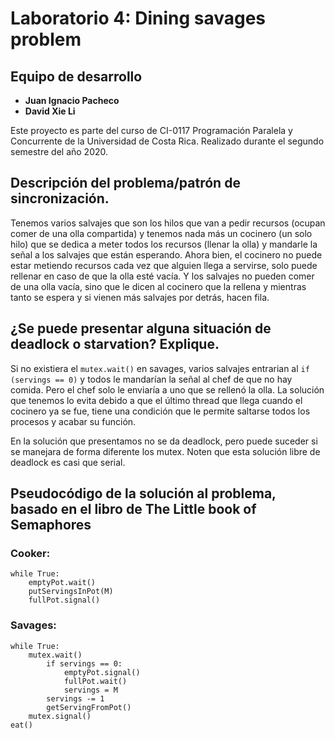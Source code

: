 
# Laboratorio 4: Dining savages problem

## Equipo de desarrollo

* **Juan Ignacio Pacheco**
* **David Xie Li**

Este proyecto es parte del curso de CI-0117 Programación Paralela y Concurrente de la Universidad de Costa Rica. Realizado durante el segundo semestre del año 2020.

## Descripción del problema/patrón de sincronización.

Tenemos varios salvajes que son los hilos que van a pedir recursos (ocupan comer de una olla compartida) y tenemos nada más un cocinero (un solo hilo) que se dedica a meter todos los recursos (llenar la olla) y mandarle la señal a los salvajes que están esperando. Ahora bien, el cocinero no puede estar metiendo recursos cada vez que alguien llega a servirse, solo puede rellenar en caso de que la olla esté vacía. Y los salvajes no pueden comer de una olla vacía, sino que le dicen al cocinero que la rellena y mientras tanto se espera y si vienen más salvajes por detrás, hacen fila.

## ¿Se puede presentar alguna situación de deadlock o starvation? Explique.
Si no existiera el ```mutex.wait()``` en savages, varios salvajes entrarian al ```if (servings == 0)``` y todos le mandarían la señal al chef de que no hay comida. Pero el chef solo le enviaría a uno que se rellenó la olla. La solución que tenemos lo evita debido a que el último thread que llega cuando el cocinero ya se fue, tiene una condición que le permite saltarse todos los procesos y acabar su función.

En la solución que presentamos no se da deadlock, pero puede suceder si se manejara de forma diferente los mutex. Noten que esta solución libre de deadlock es casi que serial.

## Pseudocódigo de la solución al problema, basado en el libro de The Little book of Semaphores
### Cooker:
```
while True:
    emptyPot.wait()
    putServingsInPot(M)
    fullPot.signal()
```

### Savages:
```
while True:
    mutex.wait()
        if servings == 0:
            emptyPot.signal()
            fullPot.wait()
            servings = M
        servings -= 1
        getServingFromPot()
    mutex.signal()
eat()
```

